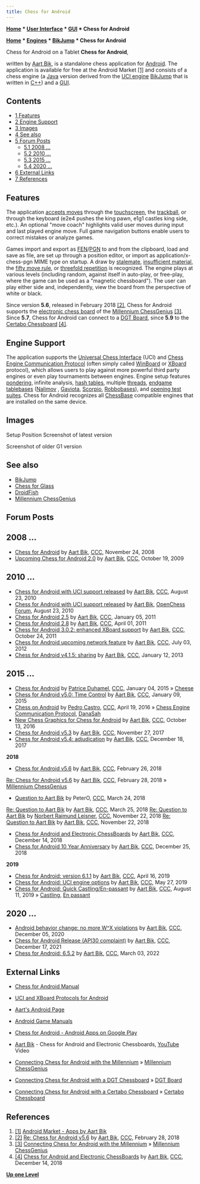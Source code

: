 ```yaml
---
title: Chess for Android
---
```

**[Home](Home "Home") * [User Interface](User_Interface "User Interface") * [GUI](GUI "GUI") * Chess for Android**

**[Home](Home "Home") * [Engines](Engines "Engines") * [BikJump](BikJump "BikJump") * Chess for Android**

[](File:CfAtablet.jpg) Chess for Android on a Tablet
**Chess for Android**,

written by [Aart Bik](Aart_Bik "Aart Bik"), is a standalone chess application for [Android](Android "Android"). The application is available for free at the Android Market <a id="cite-note-1" href="#cite-ref-1">[1]</a> and consists of a chess engine (a [Java](Java "Java") version derived from the [UCI engine](Category:UCI "Category:UCI") [BikJump](BikJump "BikJump") that is written in [C++](Cpp "Cpp")) and a [GUI](GUI "GUI").

## Contents

- [1 Features](#features)
- [2 Engine Support](#engine-support)
- [3 Images](#images)
- [4 See also](#see-also)
- [5 Forum Posts](#forum-posts)
  - [5.1 2008 ...](#2008-...)
  - [5.2 2010 ...](#2010-...)
  - [5.3 2015 ...](#2015-...)
  - [5.4 2020 ...](#2020-...)
- [6 External Links](#external-links)
- [7 References](#references)

## Features

The application [accepts moves](Entering_Moves "Entering Moves") through the [touchscreen](https://en.wikipedia.org/wiki/Touchscreen), the [trackball](https://en.wikipedia.org/wiki/Trackball), or through the keyboard (e2e4 pushes the king pawn, e1g1 castles king side, etc.). An optional "move coach" highlights valid user moves during input and last played engine move. Full game navigation buttons enable users to correct mistakes or analyze games.

Games import and export as [FEN](Forsyth-Edwards_Notation "Forsyth-Edwards Notation")/[PGN](Portable_Game_Notation "Portable Game Notation") to and from the clipboard, load and save as file, are set up through a position editor, or import as application/x-chess-pgn MIME type on startup. A draw by [stalemate](Stalemate "Stalemate"), [insufficient material](Material#InsufficientMaterial "Material"), the [fifty move rule](Fifty-move_Rule "Fifty-move Rule"), or [threefold repetition](Repetitions "Repetitions") is recognized. The engine plays at various levels (including random, against itself in auto-play, or free-play, where the game can be used as a "magnetic chessboard"). The user can play either side and, independently, view the board from the perspective of white or black.

Since version **5.6**, released in February 2018 <a id="cite-note-2" href="#cite-ref-2">[2]</a>, Chess for Android supports the [electronic chess board](Sensory_Board "Sensory Board") of the [Millennium ChessGenius](Millennium_ChessGenius "Millennium ChessGenius") <a id="cite-note-3" href="#cite-ref-3">[3]</a>. Since **5.7**, Chess for Android can connect to a [DGT Board](DGT_Board "DGT Board"), since **5.9** to the [Certabo Chessboard](Certabo_Chessboard "Certabo Chessboard") <a id="cite-note-4" href="#cite-ref-4">[4]</a>.

## Engine Support

The application supports the [Universal Chess Interface](UCI "UCI") (UCI) and [Chess Engine Communication Protocol](Chess_Engine_Communication_Protocol "Chess Engine Communication Protocol") (often simply called [WinBoard](WinBoard "WinBoard") or [XBoard](XBoard "XBoard") protocol), which allows users to play against more powerful third party engines or even play tournaments between engines. Engine setup features [pondering](Pondering "Pondering"), infinite analysis, [hash tables](Transposition_Table "Transposition Table"), multiple [threads](Thread "Thread"), [endgame tablebases](Endgame_Tablebases "Endgame Tablebases") ([Nalimov](Nalimov_Tablebases "Nalimov Tablebases") , [Gaviota](Gaviota_Tablebases "Gaviota Tablebases"), [Scorpio](Scorpio_Bitbases "Scorpio Bitbases"), [Robbobases](index.php?title=Robbobases&action=edit&redlink=1 "Robbobases (page does not exist)")), and [opening test suites](Test-Positions#OpeningSuites "Test-Positions"). Chess for Android recognizes all [ChessBase](ChessBase "ChessBase") compatible engines that are installed on the same device.

## Images

[](File:CfA_setup.png) Setup Position
[](http://www.aartbik.com/MISC/android.html)
Screenshot of latest version

[](http://www.aartbik.com/MISC/android.html)
Screenshot of older G1 version

## See also

- [BikJump](BikJump "BikJump")
- [Chess for Glass](Chess_for_Glass "Chess for Glass")
- [DroidFish](DroidFish "DroidFish")
- [Millennium ChessGenius](Millennium_ChessGenius "Millennium ChessGenius")

## Forum Posts

## 2008 ...

- [Chess for Android](http://www.talkchess.com/forum/viewtopic.php?p=233475) by [Aart Bik](Aart_Bik "Aart Bik"), [CCC](CCC "CCC"), November 24, 2008
- [Upcoming Chess for Android 2.0](http://www.talkchess.com/forum/viewtopic.php?p=297531) by [Aart Bik](Aart_Bik "Aart Bik"), [CCC](CCC "CCC"), October 19, 2009

## 2010 ...

- [Chess for Android with UCI support released](http://www.talkchess.com/forum/viewtopic.php?p=367672) by [Aart Bik](Aart_Bik "Aart Bik"), [CCC](CCC "CCC"), August 23, 2010
- [Chess for Android with UCI support released](http://www.open-chess.org/viewtopic.php?f=7&t=601) by [Aart Bik](Aart_Bik "Aart Bik"), [OpenChess Forum](Computer_Chess_Forums "Computer Chess Forums"), August 23, 2010
- [Chess for Android 2.5](http://www.talkchess.com/forum/viewtopic.php?p=386266) by [Aart Bik](Aart_Bik "Aart Bik"), [CCC](CCC "CCC"), January 05, 2011
- [Chess for Android 2.8](http://www.talkchess.com/forum/viewtopic.php?p=401672) by [Aart Bik](Aart_Bik "Aart Bik"), [CCC](CCC "CCC"), April 01, 2011
- [Chess for Android 3.0.2: enhanced XBoard support](http://www.talkchess.com/forum/viewtopic.php?t=40883) by [Aart Bik](Aart_Bik "Aart Bik"), [CCC](CCC "CCC"), October 24, 2011
- [Chess for Android upcoming network feature](http://www.talkchess.com/forum/viewtopic.php?t=44285) by [Aart Bik](Aart_Bik "Aart Bik"), [CCC](CCC "CCC"), July 03, 2012
- [Chess for Android v4.1.5: sharing](http://www.talkchess.com/forum/viewtopic.php?t=46849) by [Aart Bik](Aart_Bik "Aart Bik"), [CCC](CCC "CCC"), January 12, 2013

## 2015 ...

- [Chess for Android](http://www.talkchess.com/forum/viewtopic.php?t=54856) by [Patrice Duhamel](Patrice_Duhamel "Patrice Duhamel"), [CCC](CCC "CCC"), January 04, 2015 » [Cheese](Cheese "Cheese")
- [Chess for Android v5.0: Time Control](http://www.talkchess.com/forum/viewtopic.php?t=54914) by [Aart Bik](Aart_Bik "Aart Bik"), [CCC](CCC "CCC"), January 09, 2015
- [Chess on Android](http://www.talkchess.com/forum/viewtopic.php?t=59905) by [Pedro Castro](Pedro_Castro "Pedro Castro"), [CCC](CCC "CCC"), April 19, 2016 » [Chess Engine Communication Protocol](Chess_Engine_Communication_Protocol "Chess Engine Communication Protocol"), [DanaSah](DanaSah "DanaSah")
- [New Chess Graphics for Chess for Android](http://www.talkchess.com/forum/viewtopic.php?t=61704) by [Aart Bik](Aart_Bik "Aart Bik"), [CCC](CCC "CCC"), October 13, 2016
- [Chess for Android v5.3](http://www.talkchess.com/forum/viewtopic.php?t=65833) by [Aart Bik](Aart_Bik "Aart Bik"), [CCC](CCC "CCC"), November 27, 2017
- [Chess for Android v5.4: adjudication](http://www.talkchess.com/forum/viewtopic.php?t=66053) by [Aart Bik](Aart_Bik "Aart Bik"), [CCC](CCC "CCC"), December 18, 2017

**2018**

- [Chess for Android v5.6](http://www.talkchess.com/forum/viewtopic.php?t=66692) by [Aart Bik](Aart_Bik "Aart Bik"), [CCC](CCC "CCC"), February 26, 2018

[Re: Chess for Android v5.6](http://www.talkchess.com/forum/viewtopic.php?t=66692&start=3) by [Aart Bik](Aart_Bik "Aart Bik"), [CCC](CCC "CCC"), February 28, 2018 » [Millennium ChessGenius](Millennium_ChessGenius "Millennium ChessGenius")

- [Question to Aart Bik](http://www.talkchess.com/forum3/viewtopic.php?f=2&t=66920) by PeterO, [CCC](CCC "CCC"), March 24, 2018

[Re: Question to Aart Bik](http://www.talkchess.com/forum3/viewtopic.php?f=2&t=66920&start=2) by [Aart Bik](Aart_Bik "Aart Bik"), [CCC](CCC "CCC"), March 25, 2018
[Re: Question to Aart Bik](http://www.talkchess.com/forum3/viewtopic.php?f=2&t=66920&start=58) by [Norbert Raimund Leisner](Norbert_Raimund_Leisner "Norbert Raimund Leisner"), [CCC](CCC "CCC"), November 22, 2018
[Re: Question to Aart Bik](http://www.talkchess.com/forum3/viewtopic.php?f=2&t=66920&start=59) by [Aart Bik](Aart_Bik "Aart Bik"), [CCC](CCC "CCC"), November 22, 2018

- [Chess for Android and Electronic ChessBoards](http://www.talkchess.com/forum3/viewtopic.php?f=2&t=69257) by [Aart Bik](Aart_Bik "Aart Bik"), [CCC](CCC "CCC"), December 14, 2018
- [Chess for Android 10 Year Anniversary](http://www.talkchess.com/forum3/viewtopic.php?f=2&t=69383) by [Aart Bik](Aart_Bik "Aart Bik"), [CCC](CCC "CCC"), December 25, 2018

**2019**

- [Chess for Android: version 6.1.1](http://www.talkchess.com/forum3/viewtopic.php?f=2&t=70503) by [Aart Bik](Aart_Bik "Aart Bik"), [CCC](CCC "CCC"), April 16, 2019
- [Chess for Android: UCI engine options](http://www.talkchess.com/forum3/viewtopic.php?f=2&t=70837) by [Aart Bik](Aart_Bik "Aart Bik"), [CCC](CCC "CCC"), May 27, 2019
- [Chess for Android: Quick Castling/En-passant](http://www.talkchess.com/forum3/viewtopic.php?f=2&t=71510) by [Aart Bik](Aart_Bik "Aart Bik"), [CCC](CCC "CCC"), August 11, 2019 » [Castling](Castling "Castling"), [En passant](En_passant "En passant")

## 2020 ...

- [Android behavior change: no more W^X violations](http://www.talkchess.com/forum3/viewtopic.php?f=7&t=75987) by [Aart Bik](Aart_Bik "Aart Bik"), [CCC](CCC "CCC"), December 05, 2020
- [Chess for Android Release (API30 complaint)](https://www.talkchess.com/forum3/viewtopic.php?f=2&t=78909) by [Aart Bik](Aart_Bik "Aart Bik"), [CCC](CCC "CCC"), December 17, 2021
- [Chess for Android: 6.5.2](https://www.talkchess.com/forum3/viewtopic.php?f=2&t=79449) by [Aart Bik](Aart_Bik "Aart Bik"), [CCC](CCC "CCC"), March 03, 2022

## External Links

- [Chess for Android Manual](https://www.aartbik.com/android_manual.php#chess)

- [UCI and XBoard Protocols for Android](https://www.aartbik.com/MISC/uchess.html)

- [Aart's Android Page](https://www.aartbik.com/MISC/android.html)

- [Android Game Manuals](https://www.aartbik.com/MISC/amenu.html)

- [Chess for Android - Android Apps on Google Play](https://play.google.com/store/apps/details?id=com.google.android.chess&hl=en)

- [Aart Bik](Aart_Bik "Aart Bik") - Chess for Android and Electronic Chessboards, [YouTube](https://en.wikipedia.org/wiki/YouTube) Video

- [Connecting Chess for Android with the Millennium](http://www.aartbik.com/android_millennium.php) » [Millennium ChessGenius](Millennium_ChessGenius "Millennium ChessGenius")

- [Connecting Chess for Android with a DGT Chessboard](http://www.aartbik.com/android_dgt.php) » [DGT Board](DGT_Board "DGT Board")

- [Connecting Chess for Android with a Certabo Chessboard](http://www.aartbik.com/android_certabo.php) » [Certabo Chessboard](Certabo_Chessboard "Certabo Chessboard")

## References

1. <a id="cite-ref-1" href="#cite-note-1">[1]</a> [Android Market - Apps by Aart Bik](https://market.android.com/developer?pub=Aart+Bik)
1. <a id="cite-ref-2" href="#cite-note-2">[2]</a> [Re: Chess for Android v5.6](http://www.talkchess.com/forum/viewtopic.php?t=66692&start=3) by [Aart Bik](Aart_Bik "Aart Bik"), [CCC](CCC "CCC"), February 28, 2018
1. <a id="cite-ref-3" href="#cite-note-3">[3]</a> [Connecting Chess for Android with the Millennium](http://www.aartbik.com/android_millennium.php) » [Millennium ChessGenius](Millennium_ChessGenius "Millennium ChessGenius")
1. <a id="cite-ref-4" href="#cite-note-4">[4]</a> [Chess for Android and Electronic ChessBoards](http://www.talkchess.com/forum3/viewtopic.php?f=2&t=69257) by [Aart Bik](Aart_Bik "Aart Bik"), [CCC](CCC "CCC"), December 14, 2018

**[Up one Level](BikJump "BikJump")**

